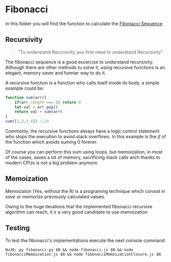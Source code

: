 # Fibonacci

In this folder you will find the function to calculate the [Fibonacci Sequence](https://en.wikipedia.org/wiki/Fibonacci_sequence)

## Recursivity

> "To understand Recursivity you first need to understand Recursivity"

The fibonacci sequence is a good excercise to understand recursivity. Although there are other methods tu solve it, using recursive functions is an elegant, memory saver and funnier way to do it.

A recursive function is a function who calls itself inside its body, a simple example could be:

````` javascript
function sum(arr){
    if(arr.length === 0) return 0
    let val = arr.pop()
    return val + sum(arr)
}
sum([1,2,3,4]) //20
`````

Commonly, the recursive functions always have a logic control statement who stops the execution to avoid stack overflows. In this example is the _if_ of the function which avoids suming 0 forever.

Of course you can perform this sum using loops, but memoization, in most of the cases, saves a lot of memory, sacrificing stack calls wich thanks to modern CPUs is not a big problem anymore

## Memoization

Memoizaton (Yes, without the R) is a programing technique which consist in _save_ or _memorize_ previously calculated values.

Owing to the huge iterations that the implemented fibonacci recursive algorithm can reach, it ir a very good candidate to use memoization

## Testing

To test the fibonacci's implementations execute the next console command:

````shell
N=30; py fibonacci.py $N && node fibonacci.js $N && node fibonacciMemoization.js $N && node fibonacciMemoizationClosure.js $N
````

